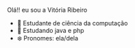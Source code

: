 Olá!! eu sou a Vitória Ribeiro

- 🔭 Estudante de ciência da computação 
- 🌱 Estudando java e php
- ❄️ Pronomes: ela/dela

